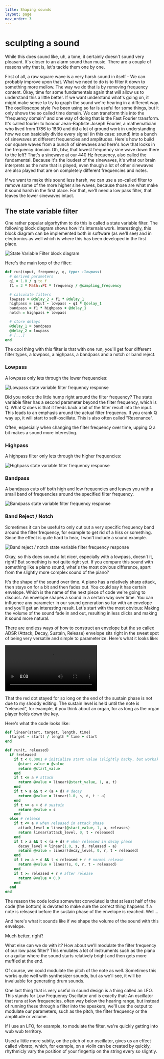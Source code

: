 ```yaml
---
title: Shaping sounds
layout: page
nav_order: 3
---
```

# sculpting a sound

While this does sound like, uh, a tone, it certainly doesn't sound very pleasant. It's closer to an alarm sound than music. There are a couple of reasons why that is, let's tackle them one by one.

First of all, a raw square wave is a very harsh sound in itself - We can probably improve upon that. What we need to do is to filter it down to something more mellow. The way we do that is by removing frequency content. Okay, time for some fundamentals again that will allow us to understand this a little better. If we want understand what's going on, it might make sense to try to graph the sound we're hearing in a different way. The oscilloscope style I've been using so far is useful for some things, but it only shows the so called time domain. We can transform this into the "frequency domain" and one way of doing that is the Fast Fourier transform. It's called fourier to honour Jean-Baptiste Joseph Fourier, a mathematician who lived from 1786 to 1830 and did a lot of ground work in understanding how we can basicially divide every signal (in this case: sound) into a bunch of sinewaves at different frequencies and amplitudes. Here's how to build our square waves from a bunch of sinewaves and here's how that looks in the frequency domain. Oh, btw, that lowest frequency sine wave down there to the left? That's a sinewave at our 440 Hz frequency, also called the fundamental. Because it's the loudest of the sinewaves, it's what our brain interprets as the note that is played, even though a lot of other sinewaves are also played that are on completely different frequencies and notes.

If we want to make this sound less harsh, we can use a so-called filter to remove some of the more higher sine waves, because those are what make it sound harsh in the first place. For that, we'll need a low pass filter, that leaves the lower sinewaves intact.

## The state variable filter

One rather popular algorhythm to do this is called a state variable filter. The following block diagram shows how it's internals work. Interestingly, this block diagram can be implemented both in software (as we'll see) and in electronics as well which is where this has been developed in the first place.

![State Variable Filter block diagram](images/StateVarBlock.gif)

Here's the main loop of the filter:

```ruby
def run(input, frequency, q, type: :lowpass)
  # derived parameters
  q1 = 1.0 / q.to_f
  f1 = 2 * Math::PI * frequency / @sampling_frequency

  # calculate filters
  lowpass = @delay_2 + f1 * @delay_1
  highpass = input - lowpass - q1 * @delay_1
  bandpass = f1 * highpass + @delay_1
  notch = highpass + lowpass

  # store delays
  @delay_1 = bandpass
  @delay_2 = lowpass
  # [...]
end
```

The cool thing with this filter is that with one run, you'll get four different filter types, a lowpass, a highpass, a bandpass and a notch or band reject.

### Lowpass

A lowpass only lets through the lower frequencies:

![Lowpass state variable filter frequency response](images/lowpass.png)

Did you notice the little hump right around the filter frequency? The state variable filter has a second parameter beyond the filter frequency, which is Q. What Q does is that
it feeds back a bit of the filter result into the input. This leads to an emphasis around the actual filter frequency. If you crank Q way up, it will start to self-oscillate. This is also often called "Resonance".

Often, especially when changing the filter frequency over time, upping Q a bit makes a sound more interesting.

<audio src="samples/filtered.wav" data-player="fft"></audio>

### Highpass

A highpass filter only lets through the higher frequencies:

![Highpass state variable filter frequency response](images/highpass.png)

<audio src="samples/highpass_filtered.wav" data-player="fft"></audio>

### Bandpass

A bandpass cuts off both high and low frequencies and leaves you with a small band of frequencies around the specified filter frequency.

![Bandpass state variable filter frequency response](images/bandpass.png)

<audio src="samples/bandpass_filtered.wav" data-player="fft"></audio>

### Band Reject / Notch

Sometimes it can be useful to only cut out a very specific frequency band around the filter frequency, for example to get rid of a hiss or something. Since the effect is quite hard to hear, I won't include a sound example.

![Band reject / notch state variable filter frequency response](images/notch.png)

Okay, so this does sound a lot nicer, especially with a lowpass, doesn't it, right? But something is not quite right yet. If you compare this sound with something like a piano sound, what's the most obvious difference, apart from the slightly more complex sound of the piano?

<audio src="samples/piano_long.wav" data-player="fft"></audio>

It's the shape of the sound over time. A piano has a relatively sharp attack, then stays on for a bit and then fades out. You could say it has  certain envelope. Which is the name of the next piece of code we're going to discuss. An envelope shapes a sound in a certain way over time. You can influence any parameter in our sound generation so far with an envelope and you'll get an interesting result. Let's start with the most obvious: Making the volume of the sound fade in and out, resulting in less clicks and making it sound more natural.

There are endless ways of how to construct an envelope but the so called ADSR (Attack, Decay, Sustain, Release) envelope sits right in the sweet spot of being very versatile and simple to parameterize. Here's what it looks like:

<video controls>
  <source src="images/adsr.av1.mp4" type="video/mp4">
  <source src="images/adsr.mp4" type="video/mp4">
</video>

That the red dot stayed for so long on the end of the sustain phase is not due to my shoddy editing. The sustain level is held until the note is "released", for example, if you think about an organ, for as long as the organ player holds down the key.

Here's what the code looks like:

```ruby
def linear(start, target, length, time)
  (target - start) / length * time + start
end

def run(t, released)
  if !released
    if t < 0.0001 # initialize start value (slightly hacky, but works)
      @start_value = @value
      return @start_value
    end
    if t <= a # attack
      return @value = linear(@start_value, 1, a, t)
    end
    if t > a && t < (a + d) # decay
      return @value = linear(1.0, s, d, t - a)
    end
    if t >= a + d # sustain
      return @value = s
    end
  else # release
    if t <= a # when released in attack phase
      attack_level = linear(@start_value, 1, a, releases)
      return linear(attack_level, 0, t - released)
    end
    if t > a && t < (a + d) # when released in decay phase
      decay_level = linear(1.0, s, d, released - a)
      return @value = linear(decay_level, 0, r, t - released)
    end
    if t >= a + d && t < released + r # normal release
      return @value = linear(s, 0, r, t - released)
    end
    if t >= released + r # after release
      return @value = 0.0
    end
  end
end
```

The reason the code looks somewhat convoluted is that at least half of the code (the bottom) is devoted to make sure the correct thing happens if a note is released before the sustain phase of the envelope is reached. Well...

And here's what it sounds like if we shape the volume of the sound with this envelope.

<audio src="samples/amp_env.wav" data-player="scope"></audio>

Much better, right?

What else can we do with it? How about we'll modulate the filter frequency of our low pass filter? This emulates a lot of instruments such as the piano or a guitar where the sound starts relatively bright and then gets more muffled at the end.

<audio src="samples/filter_env.wav" data-player="scope"></audio>

Of course, we could modulate the pitch of the note as well. Sometimes this works quite well with synthesizer sounds, but as we'll see, it will be invaluable for generating drum sounds.

<audio src="samples/pitch_env.wav" data-player="scope"></audio>


One last thing that is very useful in sound design is a thing called an LFO. This stands for Low Frequency Oscillator and is exactly that: An oscillator that runs at low frequencies, often way below the hearing range, but instead of running these through a filter into the speakers, we'll use the output to modulate our parameters, such as the pitch, the filter frequency or the amplitude or volume.

If I use an LFO, for example, to modulate the filter, we're quickly getting into wub wub territory.

<audio src="samples/lfo_wub.wav" data-player="scope"></audio>

Used a little more subtly, on the pitch of our oscillator, gives us an effect called vibrato, which, for example, on a violin can be created by quickly, rhythmicly vary the position of your fingertip on the string every so slightly.








